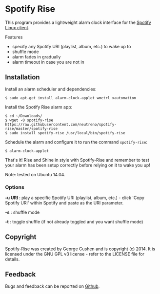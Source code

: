 Spotify Rise
============

This program provides a lightweight alarm clock interface for the [Spotify Linux client](http://www.spotify.com/us/download/previews/).

Features
* specify any Spotify URI (playlist, album, etc.) to wake up to
* shuffle mode
* alarm fades in gradually
* alarm timeout in case you are not in

Installation
------------

Install an alarm scheduler and dependencies:

    $ sudo apt-get install alarm-clock-applet wmctrl xautomation
    
Install the Spotify Rise alarm app:

    $ cd ~/Downloads/
    $ wget -O spotify-rise https://raw.githubusercontent.com/neutreno/spotify-rise/master/spotify-rise
    $ sudo install spotify-rise /usr/local/bin/spotify-rise

Schedule the alarm and configure it to run the command `spotify-rise`:

    $ alarm-clock-applet

That's it! Rise and Shine in style with Spotify-Rise and remember to test your alarm has been setup correctly before relying on it to wake you up!

Note: tested on Ubuntu 14.04.

### Options

**-u URI** : play a specific Spotify URI (playlist, album, etc.) - click 'Copy Spotify URI' within Spotify and paste as the URI parameter.

**-s**	: shuffle mode

**-t**	: toggle shuffle (if not already toggled and you want shuffle mode)

Copyright
---------

Spotify-Rise was created by George Cushen and is copyright (c) 2014. It is licensed under the GNU GPL v3 license - refer to the LICENSE file for details.

Feedback
--------

Bugs and feedback can be reported on [Github](https://github.com/neutreno/spotify-rise/issues).
